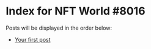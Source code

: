 # Index for NFT World #8016
Posts will be displayed in the order below:

- [Your first post](./001-first.md)

